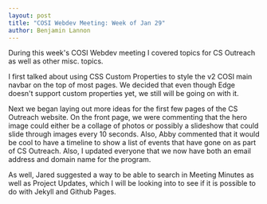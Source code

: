 ```yaml
---
layout: post
title: "COSI Webdev Meeting: Week of Jan 29"
author: Benjamin Lannon
---
```


During this week's COSI Webdev meeting I covered topics for CS Outreach as well
as other misc. topics.

I first talked about using CSS Custom Properties to style the v2 COSI main navbar
on the top of most pages. We decided that even though Edge doesn't support custom
properties yet, we still will be going on with it.

Next we began laying out more ideas for the first few pages of the CS Outreach website.
On the front page, we were commenting that the hero image could either be a collage of
photos or possibly a slideshow that could slide through images every 10 seconds. Also,
Abby commented that it would be cool to have a timeline to show a list of events that have
gone on as part of CS Outreach. Also, I updated everyone that we now have both an email
address and domain name for the program.

As well, Jared suggested a way to be able to search in Meeting Minutes as well as Project
Updates, which I will be looking into to see if it is possible to do with Jekyll and Github
Pages.
